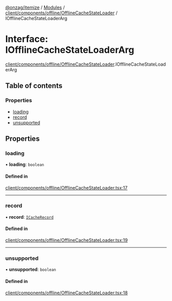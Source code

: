 [@onzag/itemize](../README.md) / [Modules](../modules.md) / [client/components/offline/OfflineCacheStateLoader](../modules/client_components_offline_OfflineCacheStateLoader.md) / IOfflineCacheStateLoaderArg

# Interface: IOfflineCacheStateLoaderArg

[client/components/offline/OfflineCacheStateLoader](../modules/client_components_offline_OfflineCacheStateLoader.md).IOfflineCacheStateLoaderArg

## Table of contents

### Properties

- [loading](client_components_offline_OfflineCacheStateLoader.IOfflineCacheStateLoaderArg.md#loading)
- [record](client_components_offline_OfflineCacheStateLoader.IOfflineCacheStateLoaderArg.md#record)
- [unsupported](client_components_offline_OfflineCacheStateLoader.IOfflineCacheStateLoaderArg.md#unsupported)

## Properties

### loading

• **loading**: `boolean`

#### Defined in

[client/components/offline/OfflineCacheStateLoader.tsx:17](https://github.com/onzag/itemize/blob/73e0c39e/client/components/offline/OfflineCacheStateLoader.tsx#L17)

___

### record

• **record**: [`ICacheRecord`](client_components_offline_OfflineCacheStateLoader.ICacheRecord.md)

#### Defined in

[client/components/offline/OfflineCacheStateLoader.tsx:19](https://github.com/onzag/itemize/blob/73e0c39e/client/components/offline/OfflineCacheStateLoader.tsx#L19)

___

### unsupported

• **unsupported**: `boolean`

#### Defined in

[client/components/offline/OfflineCacheStateLoader.tsx:18](https://github.com/onzag/itemize/blob/73e0c39e/client/components/offline/OfflineCacheStateLoader.tsx#L18)

